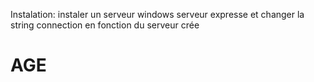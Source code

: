 Instalation:
instaler un serveur windows serveur expresse et changer la string connection en fonction du serveur crée

# AGE

